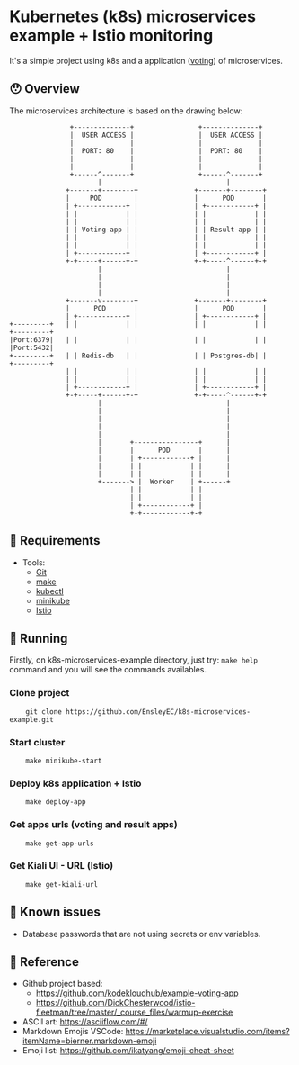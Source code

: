 # Kubernetes (k8s) microservices example + Istio monitoring

It's a simple project using k8s and a application ([voting](https://github.com/kodekloudhub/example-voting-app)) of microservices.

## :hushed: Overview

The microservices architecture is based on the drawing below:

``` code
               +--------------+                +--------------+
               |  USER ACCESS |                |  USER ACCESS |
               |              |                |              |
               |  PORT: 80    |                |  PORT: 80    |
               |              |                |              |
               |              |                |              |
               +------^-------+                +------^-------+
                      |                               |
              +-------+--------+              +-------+--------+
              |     POD        |              |      POD       |
              | +------------+ |              | +------------+ |
              | |            | |              | |            | |
              | |            | |              | |            | |
              | | Voting-app | |              | | Result-app | |
              | |            | |              | |            | |
              | |            | |              | |            | |
              | +------------+ |              | +------------+ |
              +-+-----+------+-+              +-+-----^------+-+
                      |                               |
                      |                               |
                      |                               |
                      |                               |
              +-------v--------+              +-------+--------+
              |      POD       |              |      POD       |
              | +------------+ |              | +------------+ |
+---------+   | |            | |              | |            | |     +---------+
|Port:6379|   | |            | |              | |            | |     |Port:5432|
+---------+   | | Redis-db   | |              | | Postgres-db| |     +---------+
              | |            | |              | |            | |
              | |            | |              | |            | |
              | +------------+ |              | +------------+ |
              +-+-----+------+-+              +-+-----^------+-+
                      |                               |
                      |                               |
                      |                               |
                      |                               |
                      |                               |
                      |       +----------------+      |
                      |       |      POD       |      |
                      |       | +------------+ |      |
                      |       | |            | |      |
                      |       | |            | |      |
                      +-------> |  Worker    | +------+
                              | |            | |
                              | |            | |
                              | +------------+ |
                              +-+------------+-+
```

## :memo: Requirements

- Tools: 
  - [Git](https://git-scm.com/)
  - [make](https://howtoinstall.co/pt/make)
  - [kubectl](https://kubernetes.io/docs/tasks/tools/)
  - [minikube](https://minikube.sigs.k8s.io/docs/start/)
  - [Istio](https://istio.io)
  
## :blue_car: Running

Firstly, on k8s-microservices-example directory, just try: `make help` command and you will see the commands availables.

### Clone project

        git clone https://github.com/EnsleyEC/k8s-microservices-example.git

### Start cluster

        make minikube-start

### Deploy k8s application + Istio

        make deploy-app

### Get apps urls (voting and result apps)

        make get-app-urls

### Get Kiali UI - URL (Istio)

        make get-kiali-url

## :monocle_face: Known issues

* Database passwords that are not using secrets or env variables.

## :bookmark_tabs: Reference

* Github project based: 
  * https://github.com/kodekloudhub/example-voting-app
  * https://github.com/DickChesterwood/istio-fleetman/tree/master/_course_files/warmup-exercise
* ASCII art: https://asciiflow.com/#/
* Markdown Emojis VSCode: https://marketplace.visualstudio.com/items?itemName=bierner.markdown-emoji
* Emoji list: https://github.com/ikatyang/emoji-cheat-sheet
